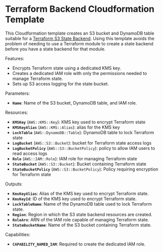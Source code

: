 # Terraform Backend Cloudformation Template

This Cloudformation template creates an S3 bucket and DynamoDB table suitable
for a [Terraform S3 State Backend]. Using this template avoids the problem of
needing to use a Terraform module to create a state backend before you have a
state backend for that module.

Features:

* Encrypts Terraform state using a dedicated KMS key.
* Creates a dedicated IAM role with only the permissions needed to manage
  Terraform state.
* Sets up S3 access logging for the state bucket.

Parameters:

* __`Name`__: Name of the S3 bucket, DynamoDB table, and IAM role.

Resources:

* __`KMSKey`__ (`AWS::KMS::Key`): KMS key used to encrypt Terraform state
* __`KMSKeyAlias`__ (`AWS::KMS::Alias`): alias for the KMS key
* __`LockTable`__ (`AWS::DynamoDB::Table`): DynamoDB table to lock Terraform
  state
* __`LogBucket`__ (`AWS::S3::Bucket`): bucket for Terraform state access logs
* __`LogBucketPolicy`__ (`AWS::S3::BucketPolicy`): policy to allow IAM users to
  read access logs
* __`Role`__ (`AWS::IAM::Role`): IAM role for managing Terraform state
* __`StateBucket`__ (`AWS::S3::Bucket`): Bucket containing Terraform state
* __`StateBucketPolicy`__ (`AWS::S3::BucketPolicy`): Policy requiring encryption
  for Terraform state

Outputs:

* __`KmsKeyAlias`__: Alias of the KMS key used to encrypt Terraform state.
* __`KmsKeyId`__: ID of the KMS key used to encrypt Terraform state.
* __`LockTableName`__: Name of the DynamoDB table used to lock Terraform state.
* __`Region`__: Region in which the S3 state backend resources are created.
* __`RoleArn`__: ARN of the IAM role capable of managing Terraform state.
* __`StateBucketName`__: Name of the S3 bucket containing Terraform state.

Capabilities:

* __`CAPABILITY_NAMED_IAM`__: Required to create the dedicated IAM role.

[Terraform S3 State Backend]: https://www.terraform.io/docs/language/settings/backends/s3.html
